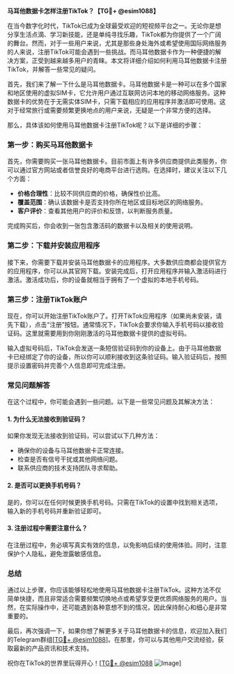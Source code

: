 **马耳他数据卡怎样注册TikTok？【TG💪+ @esim1088】**

在当今数字化时代，TikTok已成为全球最受欢迎的短视频平台之一。无论你是想分享生活点滴、学习新技能，还是单纯寻找乐趣，TikTok都为你提供了一个广阔的舞台。然而，对于一些用户来说，尤其是那些身处海外或希望使用国际网络服务的人来说，注册TikTok可能会遇到一些挑战。而马耳他数据卡作为一种便捷的解决方案，正受到越来越多用户的青睐。本文将详细介绍如何利用马耳他数据卡注册TikTok，并解答一些常见的疑问。

首先，我们来了解一下什么是马耳他数据卡。马耳他数据卡是一种可以在多个国家和地区使用的虚拟SIM卡，它允许用户通过互联网访问本地的移动网络服务。这种数据卡的优势在于无需实体SIM卡，只需下载相应的应用程序并激活即可使用。这对于经常旅行或需要频繁更换地点的用户来说，无疑是一个非常方便的选择。

那么，具体该如何使用马耳他数据卡注册TikTok呢？以下是详细的步骤：

### 第一步：购买马耳他数据卡

首先，你需要购买一张马耳他数据卡。目前市面上有许多供应商提供此类服务，你可以通过官方网站或者信誉良好的电商平台进行选购。在选择时，建议关注以下几个方面：
- **价格合理性**：比较不同供应商的价格，确保性价比高。
- **覆盖范围**：确认该数据卡是否支持你所在地区或目标地区的网络服务。
- **客户评价**：查看其他用户的评价和反馈，以判断服务质量。

完成购买后，你会收到一张包含激活码的数据卡以及相关的使用说明。

### 第二步：下载并安装应用程序

接下来，你需要下载并安装马耳他数据卡的应用程序。大多数供应商都会提供官方的应用程序，你可以从其官网下载。安装完成后，打开应用程序并输入激活码进行激活。激活成功后，你的设备就相当于拥有了一个虚拟的本地手机号码。

### 第三步：注册TikTok账户

现在，你可以开始注册TikTok账户了。打开TikTok应用程序（如果尚未安装，请先下载），点击“注册”按钮。通常情况下，TikTok会要求你输入手机号码以接收验证码。这里就需要用到你刚刚激活的马耳他数据卡提供的虚拟号码。

输入虚拟号码后，TikTok会发送一条短信验证码到你的设备上。由于马耳他数据卡已经绑定了你的设备，所以你可以顺利接收到这条验证码。输入验证码后，按照提示设置密码并完善个人信息即可完成注册。

### 常见问题解答

在这个过程中，你可能会遇到一些问题。以下是一些常见问题及其解决方法：

#### 1. 为什么无法接收到验证码？

如果你发现无法接收到验证码，可以尝试以下几种方法：
- 确保你的设备与马耳他数据卡正常连接。
- 检查是否有信号干扰或其他网络问题。
- 联系供应商的技术支持团队寻求帮助。

#### 2. 是否可以更换手机号码？

是的，你可以在任何时候更换手机号码。只需在TikTok的设置中找到相关选项，输入新的手机号码并重新验证即可。

#### 3. 注册过程中需要注意什么？

在注册过程中，务必填写真实有效的信息，以免影响后续的使用体验。同时，注意保护个人隐私，避免泄露敏感信息。

### 总结

通过以上步骤，你应该能够轻松地使用马耳他数据卡注册TikTok。这种方法不仅简单快捷，而且非常适合需要频繁切换地点或希望享受更优质网络服务的用户。当然，在实际操作中，还可能遇到各种意想不到的情况，因此保持耐心和细心是非常重要的。

最后，再次强调一下，如果你想了解更多关于马耳他数据卡的信息，欢迎加入我们的Telegram群组[[TG💪+ @esim1088](https://t.me/s/esim1088)]。在那里，你可以与其他用户交流经验，获取最新的产品资讯和技术支持。

祝你在TikTok的世界里玩得开心！[[TG💪+ @esim1088](https://t.me/s/esim1088) ![Image](https://i.postimg.cc/4NQfJmqS/Snipaste-2025-05-13-00-14-12.png)]